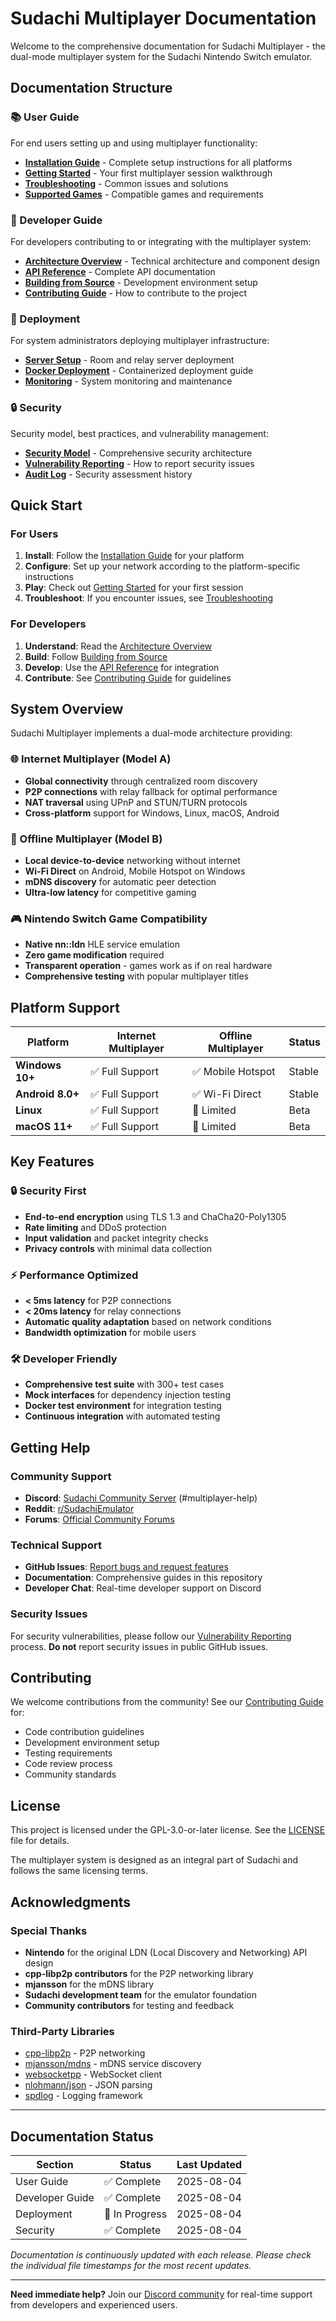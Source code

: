 # Sudachi Multiplayer Documentation

Welcome to the comprehensive documentation for Sudachi Multiplayer - the dual-mode multiplayer system for the Sudachi Nintendo Switch emulator.

## Documentation Structure

### 📚 User Guide
For end users setting up and using multiplayer functionality:

- **[Installation Guide](user-guide/installation.md)** - Complete setup instructions for all platforms
- **[Getting Started](user-guide/getting-started.md)** - Your first multiplayer session walkthrough  
- **[Troubleshooting](user-guide/troubleshooting.md)** - Common issues and solutions
- **[Supported Games](user-guide/supported-games.md)** - Compatible games and requirements

### 🔧 Developer Guide  
For developers contributing to or integrating with the multiplayer system:

- **[Architecture Overview](developer-guide/architecture.md)** - Technical architecture and component design
- **[API Reference](developer-guide/api-reference.md)** - Complete API documentation
- **[Building from Source](developer-guide/building-from-source.md)** - Development environment setup
- **[Contributing Guide](developer-guide/contributing.md)** - How to contribute to the project

### 🚀 Deployment
For system administrators deploying multiplayer infrastructure:

- **[Server Setup](deployment/server-setup.md)** - Room and relay server deployment
- **[Docker Deployment](deployment/docker-deployment.md)** - Containerized deployment guide
- **[Monitoring](deployment/monitoring.md)** - System monitoring and maintenance

### 🔒 Security
Security model, best practices, and vulnerability management:

- **[Security Model](security/security-model.md)** - Comprehensive security architecture
- **[Vulnerability Reporting](security/vulnerability-reporting.md)** - How to report security issues
- **[Audit Log](security/audit-log.md)** - Security assessment history

## Quick Start

### For Users
1. **Install**: Follow the [Installation Guide](user-guide/installation.md) for your platform
2. **Configure**: Set up your network according to the platform-specific instructions
3. **Play**: Check out [Getting Started](user-guide/getting-started.md) for your first session
4. **Troubleshoot**: If you encounter issues, see [Troubleshooting](user-guide/troubleshooting.md)

### For Developers
1. **Understand**: Read the [Architecture Overview](developer-guide/architecture.md)
2. **Build**: Follow [Building from Source](developer-guide/building-from-source.md)
3. **Develop**: Use the [API Reference](developer-guide/api-reference.md) for integration
4. **Contribute**: See [Contributing Guide](developer-guide/contributing.md) for guidelines

## System Overview

Sudachi Multiplayer implements a dual-mode architecture providing:

### 🌐 Internet Multiplayer (Model A)
- **Global connectivity** through centralized room discovery
- **P2P connections** with relay fallback for optimal performance
- **NAT traversal** using UPnP and STUN/TURN protocols
- **Cross-platform** support for Windows, Linux, macOS, Android

### 📡 Offline Multiplayer (Model B)  
- **Local device-to-device** networking without internet
- **Wi-Fi Direct** on Android, Mobile Hotspot on Windows
- **mDNS discovery** for automatic peer detection
- **Ultra-low latency** for competitive gaming

### 🎮 Nintendo Switch Game Compatibility
- **Native nn::ldn** HLE service emulation
- **Zero game modification** required
- **Transparent operation** - games work as if on real hardware
- **Comprehensive testing** with popular multiplayer titles

## Platform Support

| Platform | Internet Multiplayer | Offline Multiplayer | Status |
|----------|---------------------|--------------------| -------|
| **Windows 10+** | ✅ Full Support | ✅ Mobile Hotspot | Stable |
| **Android 8.0+** | ✅ Full Support | ✅ Wi-Fi Direct | Stable |
| **Linux** | ✅ Full Support | 🚧 Limited | Beta |
| **macOS 11+** | ✅ Full Support | 🚧 Limited | Beta |

## Key Features

### 🔒 Security First
- **End-to-end encryption** using TLS 1.3 and ChaCha20-Poly1305
- **Rate limiting** and DDoS protection
- **Input validation** and packet integrity checks
- **Privacy controls** with minimal data collection

### ⚡ Performance Optimized
- **< 5ms latency** for P2P connections
- **< 20ms latency** for relay connections  
- **Automatic quality adaptation** based on network conditions
- **Bandwidth optimization** for mobile users

### 🛠 Developer Friendly
- **Comprehensive test suite** with 300+ test cases
- **Mock interfaces** for dependency injection testing
- **Docker test environment** for integration testing
- **Continuous integration** with automated testing

## Getting Help

### Community Support
- **Discord**: [Sudachi Community Server](https://discord.gg/sudachi) (#multiplayer-help)
- **Reddit**: [r/SudachiEmulator](https://reddit.com/r/SudachiEmulator)
- **Forums**: [Official Community Forums](https://community.sudachi-emulator.org)

### Technical Support
- **GitHub Issues**: [Report bugs and request features](https://github.com/sudachi-emulator/sudachi/issues)
- **Documentation**: Comprehensive guides in this repository
- **Developer Chat**: Real-time developer support on Discord

### Security Issues
For security vulnerabilities, please follow our [Vulnerability Reporting](security/vulnerability-reporting.md) process. **Do not** report security issues in public GitHub issues.

## Contributing

We welcome contributions from the community! See our [Contributing Guide](developer-guide/contributing.md) for:

- Code contribution guidelines
- Development environment setup
- Testing requirements
- Code review process
- Community standards

## License

This project is licensed under the GPL-3.0-or-later license. See the [LICENSE](../LICENSE) file for details.

The multiplayer system is designed as an integral part of Sudachi and follows the same licensing terms.

## Acknowledgments

### Special Thanks
- **Nintendo** for the original LDN (Local Discovery and Networking) API design
- **cpp-libp2p contributors** for the P2P networking library
- **mjansson** for the mDNS library
- **Sudachi development team** for the emulator foundation
- **Community contributors** for testing and feedback

### Third-Party Libraries
- [cpp-libp2p](https://github.com/libp2p/cpp-libp2p) - P2P networking
- [mjansson/mdns](https://github.com/mjansson/mdns) - mDNS service discovery
- [websocketpp](https://github.com/zaphoyd/websocketpp) - WebSocket client
- [nlohmann/json](https://github.com/nlohmann/json) - JSON parsing
- [spdlog](https://github.com/gabime/spdlog) - Logging framework

---

## Documentation Status

| Section | Status | Last Updated |
|---------|--------|--------------|
| User Guide | ✅ Complete | 2025-08-04 |
| Developer Guide | ✅ Complete | 2025-08-04 |
| Deployment | 📝 In Progress | 2025-08-04 |
| Security | ✅ Complete | 2025-08-04 |

*Documentation is continuously updated with each release. Please check the individual file timestamps for the most recent updates.*

---

**Need immediate help?** Join our [Discord community](https://discord.gg/sudachi) for real-time support from developers and experienced users.